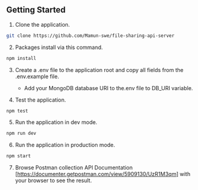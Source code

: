 
## Getting Started

1. Clone the application.
```bash
git clone https://github.com/Mamun-swe/file-sharing-api-server
```
2. Packages install via this command.       
```bash
npm install
```
3. Create a .env file to the application root and copy all fields from the .env.example file.       
    * Add your MongoDB database URI to the.env file to DB_URI variable.

4. Test the application.
```bash
npm test
```

5. Run the application in dev mode.
```bash
npm run dev
```
6. Run the application in production mode.
```bash
npm start
```
7. Browse Postman collection API Documentation [https://documenter.getpostman.com/view/5909130/UzR1M3qm] with your browser to see the result.
    
